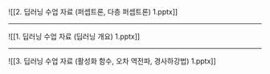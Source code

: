 ![[2. 딥러닝 수업 자료 (퍼셉트론, 다층 퍼셉트론) 1.pptx]]

---

![[1. 딥러닝 수업 자료 (딥러닝 개요) 1.pptx]]

---

![[3. 딥러닝 수업 자료 (활성화 함수, 오차 역전파, 경사하강법) 1.pptx]]
